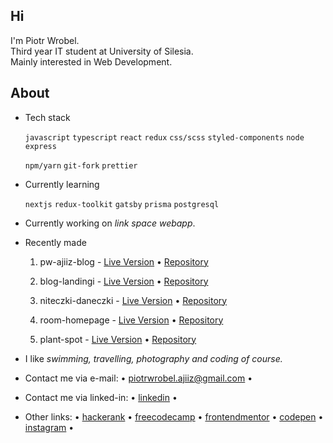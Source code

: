 <h2>Hi </h2>
<p>I'm Piotr Wrobel.<br />
Third year IT student at University of Silesia.<br />
Mainly interested in Web Development.</p>

## About
* Tech stack

  `javascript` `typescript` `react` `redux` `css/scss` `styled-components` `node` `express` 
  
  `npm/yarn` `git-fork` `prettier`
  
* Currently learning

   `nextjs` `redux-toolkit` `gatsby` `prisma` `postgresql` 
   
* Currently working on *link space webapp*.
* Recently made

  1. pw-ajiiz-blog - [Live Version](https://pw-ajiiz-blog.netlify.app/) • [Repository](https://github.com/ajiiz/pw-ajiiz-blog)

  2. blog-landingi - [Live Version](https://github.com/ajiiz/blog-landingi-react) • [Repository](https://github.com/ajiiz/blog-landingi-react)
  
  3. niteczki-daneczki - [Live Version](https://niteczki-daneczki.netlify.app/) • [Repository](https://github.com/ajiiz/niteczki-daneczki-website)

  4. room-homepage - [Live Version](https://room-home-ajiiz.netlify.app/home) • [Repository](https://github.com/ajiiz/room-homepage-react)
  
  5. plant-spot - [Live Version](https://plantspot.netlify.app/) • [Repository](https://github.com/ajiiz/plants-react-app) 
 
* I like *swimming, travelling, photography and coding of course.*
* Contact me via e-mail: • piotrwrobel.ajiiz@gmail.com • 
* Contact me via linked-in: • <a href="https://www.linkedin.com/in/piotrwrobel-ajiiz/">linkedin</a> •
* Other links: • <a href="https://www.hackerrank.com/ajiiz"> hackerank</a> • <a href="https://www.freecodecamp.org/ajiiz">freecodecamp</a> • <a href="https://www.frontendmentor.io/profile/ajiiz">frontendmentor</a> • <a href="https://codepen.io/ajiiz/pens/public">codepen</a> • <a href="https://www.instagram.com/pvvrbl/">instagram</a> •
